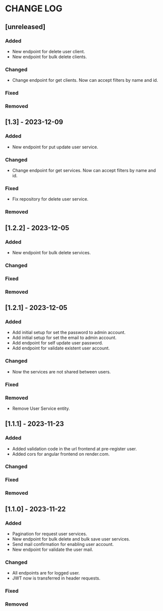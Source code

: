 # CHANGE LOG

## [unreleased]

### Added
- New endpoint for delete user client.
- New endpoint for bulk delete clients.

### Changed
- Change endpoint for get clients. Now can accept filters by name and id.

### Fixed

### Removed

## [1.3] - 2023-12-09

### Added
- New endpoint for put update user service.

### Changed
- Change endpoint for get services. Now can accept filters by name and id.

### Fixed
- Fix repository for delete user service.

### Removed

## [1.2.2] - 2023-12-05

### Added
- New endpoint for bulk delete services.

### Changed

### Fixed

### Removed

## [1.2.1] - 2023-12-05

### Added
- Add initial setup for set the password to admin account.
- Add initial setup for set the email to admin account.
- Add endpoint for self update user password.
- Add endpoint for validate existent user account.

### Changed
- Now the services are not shared between users.

### Fixed

### Removed
- Remove User Service entity.

## [1.1.1] - 2023-11-23

### Added
- Added validation code in the url frontend at pre-register user.
- Added cors for angular frontend on render.com.

### Changed

### Fixed

### Removed

## [1.1.0] - 2023-11-22

### Added
- Pagination for request user services.
- New endpoint for bulk delete and bulk save user services.
- Send mail confirmation for enabling user account.
- New endpoint for validate the user mail.

### Changed
- All endpoints are for logged user.
- JWT now is transferred in header requests.

### Fixed

### Removed